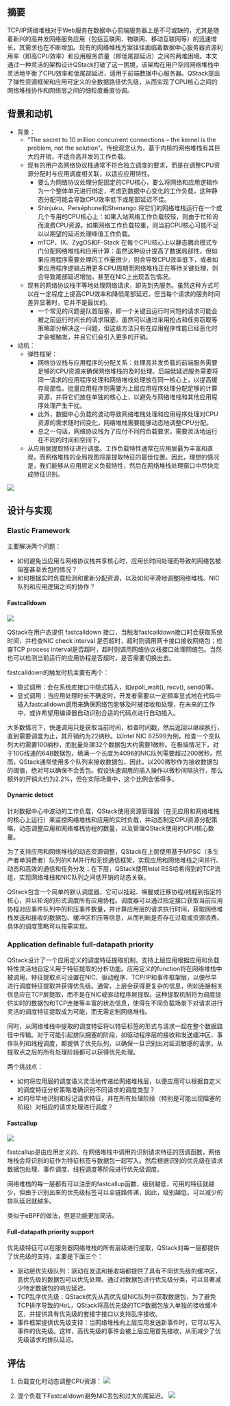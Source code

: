 
## 摘要

TCP/IP网络堆栈对于Web服务在数据中心前端服务器上是不可或缺的，尤其是随着新兴的高并发网络服务应用（包括互联网、物联网、移动互联网等）的迅速增长，其需求也在不断增加。现有的网络堆栈方案往往面临着数据中心服务器资源利用率（即高CPU效率）和应用服务质量（即低尾部延迟）之间的两难困境。本文通过一种灵活的架构设计QStack打破了这一困境，该架构在用户空间网络堆栈中灵活地平衡了CPU效率和低尾部延迟，适用于前端数据中心服务器。QStack提出了弹性资源框架和应用可定义的全数据路径优先级，从而实现了CPU核心之间的网络堆栈协作和网络层之间的细粒度垂直协调。

## 背景和动机

- 背景：
	- “The secret to 10 million concurrent connections – the kernel is the problem, not the solution”。传统观念认为，基于内核的网络堆栈有其巨大的开销，不适合高并发的工作负载。
	- 现有的用户态网络协议栈通常不符合独立调度的要求，而是在调整CPU资源分配时与应用调度相关联，以适应应用特性。
		- 要么为网络协议处理分配固定的CPU核心，要么将网络和应用逻辑作为一个整体单元进行绑定，考虑到数据中心变化的工作负载，这种静态分配可能会导致CPU效率低下或尾部延迟不佳。
		- Shinjuku、Perséphone和Shenango 将它们的网络堆栈运行在一个或几个专用的CPU核心上：如果入站网络工作负载较轻，则由于忙轮询而浪费CPU资源。如果网络工作负载较重，则当前CPU核心可能不足以以期望的延迟处理峰值工作负载。
		- mTCP、IX、ZygOS和F-Stack 在每个CPU核心上以静态耦合模式专门分配网络堆栈和应用计算：虽然这种设计提高了数据局部性，但如果应用程序需要处理的工作量很少，则会导致CPU效率低下，或者如果应用程序逻辑占用更多CPU周期而网络堆栈正在等待关键处理，则会导致尾部延迟增加，甚至在NIC上出现丢包情况。
	- 现有的网络协议栈平等地处理网络请求，即先到先服务。虽然这种方式可以在一定程度上提高CPU效率和降低尾部延迟，但当每个请求的服务时间差异显著时，它并不是最优的。
		- 一个常见的问题是队首阻塞，即一个关键且运行时间短的请求可能会被之前运行时间长的请求阻塞。虽然可以通过采用抢占和任务窃取等策略部分解决这一问题，但这些方法只有在应用程序性能已经恶化时才会被触发，并且它们会引入更多的开销。
- 动机：
	- 弹性框架：
		- 网络协议栈与应用程序的分配关系：处理高并发负载的前端服务需要足够的CPU资源来确保网络堆栈的及时处理。后端低延迟服务需要将同一请求的应用程序处理和网络堆栈处理放在同一核心上，以提高缓存局部性。批量应用程序则需要为上层应用程序处理分配足够的计算资源，并将它们放在单独的核心上，以避免与网络堆栈和其他应用程序处理产生干扰。
		- 此外，数据中心负载的波动导致网络堆栈处理和应用程序处理对CPU资源的需求随时间变化，网络堆栈需要能够动态地调整CPU分配。
		- 总之一句话，网络协议栈为了应付不同的负载要求，需要灵活地运行在不同的时间和空间下。
	- 从应用层提取特征进行调度。工作负载特性通常在应用层最为丰富和直观，而网络堆栈的全局视图将是提取特征的最佳位置。因此，理想的情况是，我们能够从应用层定义负载特性，然后在网络堆栈处理窗口中尽快完成特征识别。

![](../image/QStack_sum.png)


## 设计与实现

### Elastic Framework

主要解决两个问题：
- 如何避免当应用与网络协议栈共享核心时，应用长时间处理而导致的网络包被阻塞甚至丢包的情况？
- 如何根据实时负载检测和重新分配资源，以及如何平滑地调整网络堆栈、NIC队列和应用逻辑之间的协作？

#### Fastcalldown

![](../image/qstack_fastcalldown.png)

QStack在用户态提供 fastcalldown 接口，当触发fastcalldown接口时会获取系统时间，并检查NIC check interval 是否超时，超时则调用网卡接口接收网络包；检查TCP process interval是否超时，超时则调用网络协议栈接口处理网络包。当然也可以检测当前运行的应用协程是否超时，是否需要切换出去。

fastcalldown的触发时机主要有两个：
- 隐式调用：会在系统库接口中隐式插入，如epoll_wait(), recv(), send()等。
- 显式调用：当应用处理时长不确定时，开发者需要以一定频率显式地在代码中插入fastcalldown调用来确保网络包能够及时被接收和处理，在未来的工作中，或许希望用编译器自动识别合适的代码点进行自动插入。

大多数情况下，快速调用只是获取当前时间，检查时间戳，然后返回以继续执行，直到需要调度为止，其开销约为22纳秒。以Intel NIC 82599为例，检查一个空队列大约需要100纳秒，而批量处理32个数据包大约需要1微秒。在极端情况下，对于10G线速的64B数据包，填满一个长度为4096的NIC队列需要超过200微秒。然而，QStack通常使用多个队列来接收数据包，因此，以200微秒作为接收数据包的阈值，绝对可以确保不会丢包。假设快速调用的插入操作以微秒间隔执行，那么额外的开销大约为2.2%，但在实际场景中，这个比例会低得多。


#### Dynamic detect

针对数据中心中波动的工作负载，QStack使用资源管理器（在无应用和网络堆栈的核心上运行）来监控网络堆栈和应用的实时负载，并动态制定CPU资源分配策略，动态调整应用和网络堆栈协程的数量，以及管理QStack使用的CPU核心数量。

为了支持应用和网络堆栈的动态资源调整，QStack在上层使用基于MPSC（多生产者单消费者）队列的K:M并行和无锁通信框架，实现应用和网络堆栈之间并行、动态和高效的通信和任务分发；在下层，QStack使用Intel RSS哈希得到的TCP流组，实现网络堆栈和NIC队列之间低开销的动态关联。

QStack包含一个简单的默认调度器，它可以挂起、唤醒或迁移协程/线程到指定的核心，并以轮询的形式调度所有应用协程。调度器可以通过指定接口获取当前应用协程对应事件队列中的积压事件数量，并计算应用层的请求执行时间，获取网络堆栈发送和接收的数据包、缓冲区积压等信息，从而判断是否存在过载或资源浪费。具体的调度策略可以按需实现。

### Application definable full-datapath priority

QStack设计了一个应用定义的调度特征提取机制，支持上层应用根据应用和负载特性灵活地自定义用于特征提取的分析功能。应用定义的function将在网络堆栈中被调用，特征提取点可设置在NIC、驱动程序、TCP/IP和事件框架层，以便尽早进行调度特征提取并获得优先级。通常，上层会获得更复杂的信息，例如连接相关信息应在TCP层提取，而不是在NIC或驱动程序层提取。这种提取机制将为调度提供实时的数据包和TCP连接等丰富的状态信息，使得在不同负载场景下对请求进行灵活的调度特征提取成为可能，而无需定制网络堆栈。

同时，从网络堆栈中提取的调度特征将以特征标签的形式与请求一起在整个数据路径中传输。对于可能引起排队拥塞的阶段，如驱动程序层的接收和发送缓冲区、事件队列和线程调度，都提供了优先队列，以确保一旦识别出对延迟敏感的请求，从提取点之后的所有处理阶段都可以获得优先处理。

两个挑战点：
- 如何将应用层的调度语义灵活地传递给网络堆栈层，以便应用可以根据自定义的调度特征分析策略准确识别不同请求的调度类型？
- 如何尽早地识别和标记请求特征，并在所有处理阶段（特别是可能出现阻塞的阶段）对相应的请求处理进行调度？
#### Fastcallup

![](../image/qstack_fastcallup.png)

fastcallup是由应用定义的、在网络堆栈中调用的识别请求特征的回调函数，网络堆栈会将识别的征作为特征标签与数据包一起写入。然后根据识别的优先级在请求数据包处理、事件调度、线程调度等阶段进行优先级调度。

网络堆栈的每一层都有可以注册的fastcallup函数，级别越低，可用的特征就越少，但由于识别出来的优先级标签可以全链路传递，因此，级别越低，可以减少的排队延迟就越多。

类似于eBPF的做法，但是功能更加简洁。

#### Full-datapath priority support

优先级特征可以在服务器网络堆栈的所有层级进行提取，QStack对每一层都提供了优先级的支持，主要是下面三个：
- 驱动层优先级队列：驱动在发送和接收端都提供了具有不同优先级的缓冲区，高优先级的数据包可以优先处理。通过对数据包进行优先级分类，可以显著减少特定数据包的响应延迟。
- TCP乱序优先级：QStack优先从高优先级NIC队列中获取数据包，为了避免TCP排序导致的HoL，QStack将高优先级的TCP数据包放入单独的接收缓冲区，并提供具有优先级的套接字接口以支持乱序接收。
- 事件框架提供优先级支持：当网络堆栈向上层应用发送新事件时，它可以写入事件的优先级。这样，高优先级的事件会被上层应用首先接收，从而减少了优先级请求的排队延迟。



## 评估

1. 负载变化时动态调整CPU资源：
![](../image/qstack_test1.png)

2. 混个负载下Fastcalldown避免NIC丢包和过大的尾延迟。
![](../image/qstack_test2.png)

